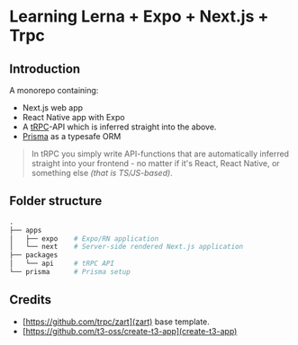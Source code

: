 # Learning Lerna + Expo + Next.js + Trpc

## Introduction

A monorepo containing:

- Next.js web app
- React Native app with Expo
- A [tRPC](https://trpc.io)-API which is inferred straight into the above.
- [Prisma](http://prisma.io/) as a typesafe ORM

> In tRPC you simply write API-functions that are automatically inferred straight into your frontend - no matter if it's React, React Native, or something else _(that is TS/JS-based)_.

## Folder structure

```graphql
.
├── apps
│   ├── expo    # Expo/RN application
│   └── next    # Server-side rendered Next.js application
├── packages
│   └── api     # tRPC API 
└── prisma      # Prisma setup
```

## Credits

- [https://github.com/trpc/zart](zart) base template.
- [https://github.com/t3-oss/create-t3-app](create-t3-app)
